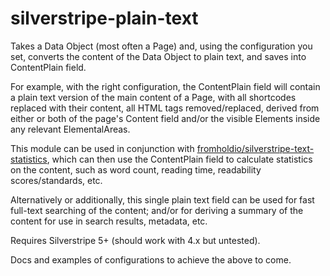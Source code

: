 # silverstripe-plain-text

Takes a Data Object (most often a Page) and, using the configuration you set, converts the content of the Data Object to plain text, and saves into ContentPlain field.

For example, with the right configuration, the ContentPlain field will contain a plain text version of the main content of a Page, with all shortcodes replaced with their content, all HTML tags removed/replaced, derived from either or both of the page's Content field and/or the visible Elements inside any relevant ElementalAreas.

This module can be used in conjunction with [fromholdio/silverstripe-text-statistics](https://github.com/fromholdio/silverstripe-text-statistics), which can then use the ContentPlain field to calculate statistics on the content, such as word count, reading time, readability scores/standards, etc.

Alternatively or additionally, this single plain text field can be used for fast full-text searching of the content; and/or for deriving a summary of the content for use in search results, metadata, etc.

Requires Silverstripe 5+ (should work with 4.x but untested).

Docs and examples of configurations to achieve the above to come.
